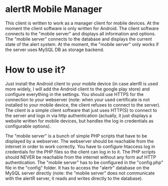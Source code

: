alertR Mobile Manager
======

This client is written to work as a manager client for mobile devices. At the moment the client software is only written for Android. The client software connects to the "mobile server" and displays all information and options. The "mobile server" connects to the database and displays the current state of the alert system. At the moment, the "mobile server" only works if the server uses MySQL DB as storage backend.


How to use it?
======

Just install the Android client to your mobile device (in case alertR is used more widely, I will add the Android client to the google play store) and configure everything in the settings. You should use HTTPS for the connection to your webserver (note: when your used certificate is not installed to your mobile device, the client refuses to connect to the server). The client is a simple client software that just uses HTTP(S) to connect to the server and logs in via http authentication (actually, it just displays a website written for mobile devices, but handles the log in credentials as configurable options).

The "mobile server" is a bunch of simple PHP scripts that have to be displayed by a webserver. The webserver should be reachable from the internet in order to work correctly. You have to configure htaccess log in credentials for the PHP files so the client can log in to it. The PHP scripts should NEVER be reachable from the internet without any form auf HTTP authentication. The "mobile server" has to be configured in the "config.php" file in the "config" folder. It has to access the "alertr" database on the MySQL server directly (note: the "mobile server" does not communicate with the alertR server, it reads and writes directly to the database).